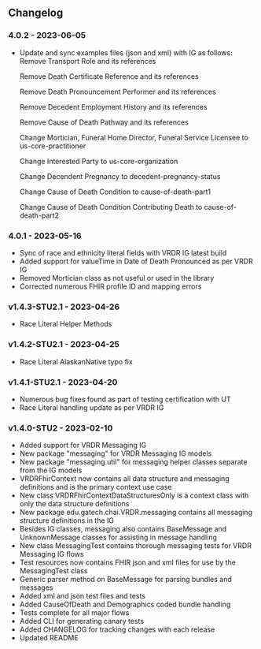 ## Changelog

### 4.0.2 - 2023-06-05
* Update and sync examples files (json and xml) with IG as follows:
    Remove Transport Role and its references
    
    Remove Death Certificate Reference and its references
    
    Remove Death Pronouncement Performer and its references
    
    Remove Decedent Employment History and its references
    
    Remove Cause of Death Pathway and its references
    
    Change Mortician, Funeral Home Director, Funeral Service Licensee to us-core-practitioner
    
    Change Interested Party to us-core-organization
    
    Change Decendent Pregnancy to decedent-pregnancy-status
    
    Change Cause of Death Condition to cause-of-death-part1
    
    Change Cause of Death Condition Contributing Death to cause-of-death-part2

### 4.0.1 - 2023-05-16

* Sync of race and ethnicity literal fields with VRDR IG latest build
* Added support for valueTime in Date of Death Pronounced as per VRDR IG
* Removed Mortician class as not useful or used in the library
* Corrected numerous FHIR profile ID and mapping errors

### v1.4.3-STU2.1 - 2023-04-26

* Race Literal Helper Methods

### v1.4.2-STU2.1 - 2023-04-25

* Race Literal AlaskanNative typo fix

### v1.4.1-STU2.1 - 2023-04-20

* Numerous bug fixes found as part of testing certification with UT
* Race Literal handling update as per VRDR IG

### v1.4.0-STU2 - 2023-02-10

* Added support for VRDR Messaging IG
* New package "messaging" for VRDR Messaging IG models
* New package "messaging.util" for messaging helper classes separate from the IG models
* VRDRFhirContext now contains all data structure and messaging definitions and is the primary context use case
* New class VRDRFhirContextDataStructuresOnly is a context class with only the data structure definitions
* New package edu.gatech.chai.VRDR.messaging contains all messaging structure definitions in the IG
* Besides IG classes, messaging also contains BaseMessage and UnknownMessage classes for assisting in message handling
* New class MessagingTest contains thorough messaging tests for VRDR Messaging IG flows
* Test resources now contains FHIR json and xml files for use by the MessagingTest class
* Generic parser method on BaseMessage for parsing bundles and messages
* Added xml and json test files and tests
* Added CauseOfDeath and Demographics coded bundle handling
* Tests complete for all major flows
* Added CLI for generating canary tests
* Added CHANGELOG for tracking changes with each release
* Updated README

